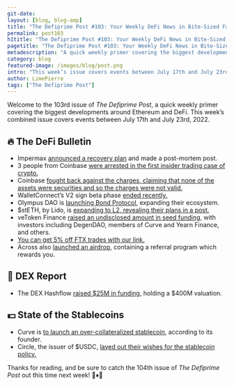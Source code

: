 ```yaml
---
git-date:
layout: [blog, blog-amp]
title: "The Defiprime Post #103: Your Weekly DeFi News in Bite-Sized Fashion"
permalink: post103
h1title: "The Defiprime Post #103: Your Weekly DeFi News in Bite-Sized Fashion"
pagetitle: "The Defiprime Post #103: Your Weekly DeFi News in Bite-Sized Fashion"
metadescription: "A quick weekly primer covering the biggest developments around Ethereum and DeFi. This week’s issue covers events between July 17th and July 23rd, 2022"
category: blog
featured-image: /images/blog/post.png
intro: "This week’s issue covers events between July 17th and July 23rd, 2022"
author: LimePierre
tags: ["The Defiprime Post"]
---
```


Welcome to the 103rd issue of _The Defiprime Post_, a quick weekly primer covering the biggest developments around Ethereum and DeFi. This week’s combined issue covers events between July 17th and July 23rd, 2022.


## 🔥 The DeFi Bulletin

* Impermax [announced a recovery plan](https://impermax.medium.com/imx-incident-post-mortem-and-recovery-plan-aeecd4e457ce) and made a post-mortem post. 
* 3 people from Coinbase [were arrested in the first insider trading case of crypto. ](https://www.justice.gov/usao-sdny/pr/three-charged-first-ever-cryptocurrency-insider-trading-tipping-scheme)
* Coinbase [fought back against the charges, claiming that none of the assets were securities and so the charges were not valid. ](https://blog.coinbase.com/coinbase-does-not-list-securities-end-of-story-e58dc873be79?s=35)
* WalletConnect’s V2 sign beta phase [ended recently. ](https://medium.com/walletconnect/calling-all-devs-the-walletconnect-v2-0-sign-beta-is-over-d7bb786cdd93)
* Olympus DAO is [launching Bond Protocol](https://medium.com/@Bond_Protocol/introducing-bond-protocol-8476881f84e4), expanding their ecosystem. 
* $stETH, by Lido, is [expanding to L2, revealing their plans in a post. ](https://blog.lido.fi/lidos-steth-comes-to-layer-2/)
* veToken Finance [raised an undisclosed amount in seed funding](https://vetokenfinance.medium.com/vetoken-finance-completes-seed-funding-to-build-infrastructure-layer-for-vemodel-projects-c2499611db83), with investors including DegenDAO, members of Curve and Yearn Finance, and others. 
* [You can get 5% off FTX trades with our link.](https://ftx.com/referrals#a=defiprime)
* Across also [launched an airdrop](https://across.to/?referrer=0xEbDb626C95a25f4e304336b1adcAd0521a1Bdca1), containing a referral program which rewards you. 


## 💱 DEX Report

* The DEX Hashflow [raised $25M in funding](https://www.coindesk.com/business/2022/07/21/decentralized-crypto-exchange-hashflow-raises-25m-at-400m-valuation/?s=35), holding a $400M valuation.


## 💵 State of the Stablecoins

* Curve is [to launch an over-collateralized stablecoin](https://cryptobriefing.com/curve-to-launch-over-collateralized-stablecoin-founder/), according to its founder. 
* Circle, the issuer of $USDC, [layed out their wishes for the stablecoin policy. ](https://www.theblock.co/post/158264/usdc-issuer-circle-lays-out-its-hopes-for-coming-stablecoin-policy)


Thanks for reading, and be sure to catch the 104th issue of _The Defiprime Post_ out this time next week! 👋♦️👋
